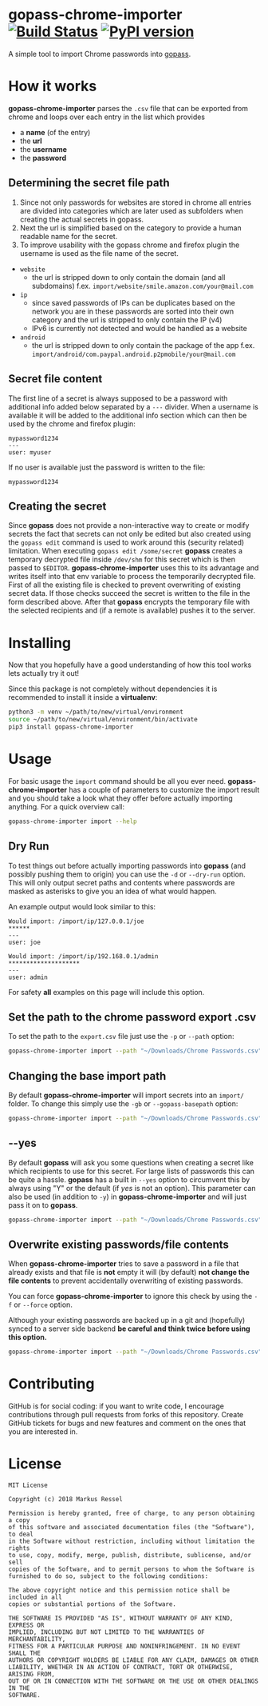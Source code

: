 # gopass-chrome-importer  [![Build Status](https://travis-ci.org/markusressel/gopass-chrome-importer.svg?branch=master)](https://travis-ci.org/markusressel/gopass-chrome-importer) [![PyPI version](https://badge.fury.io/py/gopass-chrome-importer.svg)](https://badge.fury.io/py/gopass-chrome-importer)
A simple tool to import Chrome passwords into [gopass](https://github.com/gopasspw/gopass).

# How it works

**gopass-chrome-importer** parses the `.csv` file that can be exported from chrome
and loops over each entry in the list which provides

* a **name** (of the entry)
* the **url**
* the **username**
* the **password**

## Determining the secret file path

1. Since not only passwords for websites are stored in chrome all entries are divided into categories 
which are later used as subfolders when creating the actual secrets in gopass. 
2. Next the url is simplified based on the category to provide a human readable name for the secret.
3. To improve usability with the gopass chrome and firefox plugin the username is used as the file name of the secret.

* `website`
  * the url is stripped down to only contain the domain (and all subdomains) f.ex. `import/website/smile.amazon.com/your@mail.com`
* `ip`
  * since saved passwords of IPs can be duplicates based on the network you are in
    these passwords are sorted into their own category and the url is stripped to only contain the IP (v4)
  * IPv6 is currently not detected and would be handled as a website
* `android`
  * the url is stripped down to only contain the package of the app f.ex. `import/android/com.paypal.android.p2pmobile/your@mail.com`

## Secret file content

The first line of a secret is always supposed to be a password 
with additional info added below separated by a `---` divider.
When a username is available it will be added to the additional info section
which can then be used by the chrome and firefox plugin:

```text
mypassword1234
---
user: myuser
```

If no user is available just the password is written to the file:

```text
mypassword1234
```

## Creating the secret

Since **gopass** does not provide a non-interactive way to create or modify secrets the fact that
secrets can not only be edited but also created using the `gopass edit` command is used to work around this
(security related) limitation. When executing `gopass edit /some/secret` **gopass** creates a temporary decrypted 
file inside `/dev/shm` for this secret which is then passed to `$EDITOR`. **gopass-chrome-importer** uses this to 
its advantage and writes itself into that env variable to process the temporarily decrypted file. 
First of all the existing file is checked to prevent overwriting of existing secret data. 
If those checks succeed the secret is written to the file in the form described above.
After that **gopass** encrypts the temporary file with the selected recipients and (if a remote is available) 
pushes it to the server. 


# Installing

Now that you hopefully have a good understanding of how this tool works lets actually try it out!

Since this package is not completely without dependencies it is recommended to install it inside a **virtualenv**:

```bash
python3 -m venv ~/path/to/new/virtual/environment
source ~/path/to/new/virtual/environment/bin/activate
pip3 install gopass-chrome-importer
```

# Usage

For basic usage the `import` command should be all you ever need.
**gopass-chrome-importer** has a couple of parameters to customize the import result
and you should take a look what they offer before actually importing anything.
For a quick overview call:

```bash
gopass-chrome-importer import --help
```

## Dry Run

To test things out before actually importing passwords into **gopass** (and possibly 
pushing them to origin) you can use the `-d` or `--dry-run` option. This will only output
secret paths and contents where passwords are masked as asterisks to give you an idea of what would 
happen.

An example output would look similar to this:
```text
Would import: /import/ip/127.0.0.1/joe
******
---
user: joe

Would import: /import/ip/192.168.0.1/admin
********************
---
user: admin
```

For safety **all** examples on this page will include this option. 


## Set the path to the chrome password export .csv

To set the path to the `export.csv` file just use the `-p` or `--path` option:

```bash
gopass-chrome-importer import --path "~/Downloads/Chrome Passwords.csv" --dry-run
```

## Changing the base import path

By default **gopass-chrome-importer** will import secrets into an `import/` folder. To change this simply
use the `-gb` or `--gopass-basepath` option:

```bash
gopass-chrome-importer import --path "~/Downloads/Chrome Passwords.csv" --gopass-basepath /test/ --dry-run
```

## --yes

By default **gopass** will ask you some questions when creating a secret like which recipients to use for this secret.
For large lists of passwords this can be quite a hassle. **gopass** has a built in `--yes` option to circumvent this 
by always using "Y" or the default (if *yes* is not an option). This parameter can also be used (in addition to `-y`)
in **gopass-chrome-importer** and will just pass it on to **gopass**.

```bash
gopass-chrome-importer import --path "~/Downloads/Chrome Passwords.csv" --gopass-basepath /test/ --yes --dry-run
```

## Overwrite existing passwords/file contents

When **gopass-chrome-importer** tries to save a password in a file that
already exists and that file is **not** empty it will (by default) **not change the file contents**
to prevent accidentally overwriting of existing passwords.

You can force **gopass-chrome-importer** to ignore this check by using the `-f` or `--force` option.

Although your existing passwords are backed up in a git and (hopefully) synced to a 
server side backend **be careful and think twice before using this option.**

```bash
gopass-chrome-importer import --path "~/Downloads/Chrome Passwords.csv" --gopass-basepath /test/ --yes --force --dry-run
```

# Contributing

GitHub is for social coding: if you want to write code, I encourage contributions through pull requests from forks
of this repository. Create GitHub tickets for bugs and new features and comment on the ones that you are interested in.


# License

```
MIT License

Copyright (c) 2018 Markus Ressel

Permission is hereby granted, free of charge, to any person obtaining a copy
of this software and associated documentation files (the "Software"), to deal
in the Software without restriction, including without limitation the rights
to use, copy, modify, merge, publish, distribute, sublicense, and/or sell
copies of the Software, and to permit persons to whom the Software is
furnished to do so, subject to the following conditions:

The above copyright notice and this permission notice shall be included in all
copies or substantial portions of the Software.

THE SOFTWARE IS PROVIDED "AS IS", WITHOUT WARRANTY OF ANY KIND, EXPRESS OR
IMPLIED, INCLUDING BUT NOT LIMITED TO THE WARRANTIES OF MERCHANTABILITY,
FITNESS FOR A PARTICULAR PURPOSE AND NONINFRINGEMENT. IN NO EVENT SHALL THE
AUTHORS OR COPYRIGHT HOLDERS BE LIABLE FOR ANY CLAIM, DAMAGES OR OTHER
LIABILITY, WHETHER IN AN ACTION OF CONTRACT, TORT OR OTHERWISE, ARISING FROM,
OUT OF OR IN CONNECTION WITH THE SOFTWARE OR THE USE OR OTHER DEALINGS IN THE
SOFTWARE.
```
